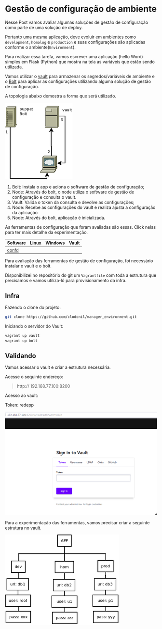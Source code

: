 # Gestão de configuração de ambiente

Nesse Post vamos avaliar algumas soluções de gestão de configuração como parte de uma solução de deploy.

Portanto uma mesma aplicação, deve evoluir em ambientes como `development`, `homolog` e `production` e suas configurações são aplicadas conforme o ambiente(`Environment`).

Para realizar essa tarefa, vamos escrever uma aplicação (hello Word) simples em Flask (Python) que mostra na tela as variáveis que estão sendo utilizada.

Vamos utilizar o [vault](https://www.vaultproject.io/) para armazenar os segredos/variáveis de ambiente e o [Bolt](https://puppet.com/docs/bolt/latest/bolt_installing.html) para aplicar as configurações utilizando alguma solução de gestão de configuração.  

A topologia abaixo demostra a forma que será utilizado.

![topologia](https://github.com/clodonil/manager_environment/blob/master/img/topologia.png)

1. Bolt: Instala o app e aciona o software de gestão de configuração;
2. Node: Através do bolt, o node utiliza o software de gestão de configuração e consulta o vault.
3. Vault: Valida o token da consulta e devolve as configurações;
4. Node: Recebe as configurações do vault e realiza ajusta a configuração da aplicação
5. Node: Através do bolt, aplicação é inicializada. 

As ferramentas de configuração que foram avaliadas são essas. Click nelas para ter mais detalhe da experimentação.

| Software | Linux  | Windows | Vault | 
|----------|--------|---------|-------|
|[confd](confd/README.md)     |        |         |       | 

Para avaliação das ferramentas de gestão de configuração, foi necessário instalar o vault e o bolt.

Disponibilizei no repositório do git um `Vagrantfile` com toda a estrutura que precisamos e vamos utiliza-ló para provisionamento da infra.

## Infra
Fazendo o clone do projeto:

```bash
git clone https://github.com/clodonil/manager_environment.git
```

Iniciando o servidor do Vault:

```bash
vagrant up vault
vagrant up bolt
```

## Validando

Vamos acessar o vault e criar a estrutura necessária.

Acesse o sequinte endereço:

 > http:// 192.168.77.100:8200
 
Acesso ao vault:

Token: redepp

![vault](https://github.com/clodonil/manager_environment/blob/master/img/vault.png)

Para a experimentação das ferramentas, vamos precisar criar a seguinte estrutura no vault.

![estrutura](https://github.com/clodonil/manager_environment/blob/master/img/confs.png)



